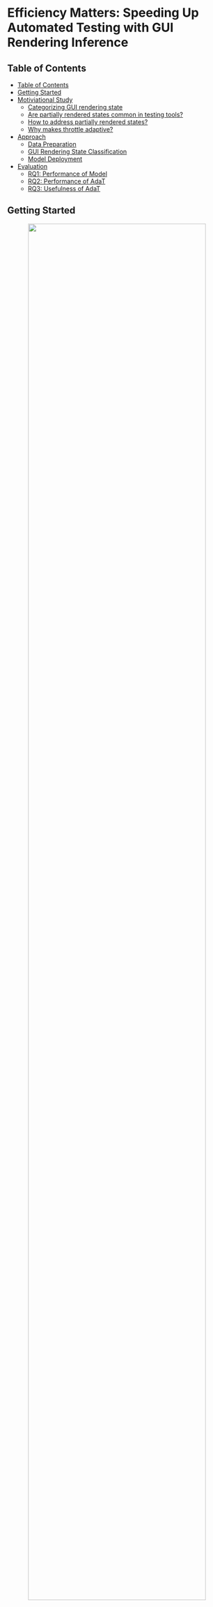 # Efficiency Matters: Speeding Up Automated Testing with GUI Rendering Inference

## Table of Contents
- [Table of Contents](#table-of-contents)
- [Getting Started](#getting-started)
- [Motiviational Study](#motiviational-study)
    - [Categorizing GUI rendering state](#categorizing-gui-rendering-state)
    - [Are partially rendered states common in testing tools?](#are-partially-rendered-states-common-in-testing-tools)
    - [How to address partially rendered states?](#how-to-address-partially-rendered-states)
    - [Why makes throttle adaptive?](#why-makes-throttle-adaptive)
- [Approach](#approach)
    - [Data Preparation](#data-preparation)
    - [GUI Rendering State Classification](#gui-rendering-state-classification)
    - [Model Deployment](#model-deployment)
- [Evaluation](#evaluation)
    - [RQ1: Performance of Model](#rq1-performance-of-model)
    - [RQ2: Performance of AdaT](#rq2-performance-of-AdaT)
    - [RQ3: Usefulness of AdaT](#rq3-usefulness-of-AdaT)


## Getting Started
<p align="center">
<img src="figures/timeline.png" width="90%"/> 
</p>
<p align="center">Figure: Automated GUI testing with different throttle.<p align="center">

Due to the importance of Android app quality assurance, many automated testing tools have been developed.
Although the test algorithms have been improved, they still face the issue of striking a balance between effectiveness and efficiency.
On the one hand, setting long waiting time (e.g., Figure 800ms) to execute events on fully rendered GUIs slows down the testing process.
On the other hand, setting short waiting time (e.g., Figure 200ms 400ms) will cause the events execute on partially rendered GUIs, which negatively affects the testing effectiveness.
An optimal waiting time should striking a balance between effectiveness and efficiency.

While the app under testing is mostly idle, the tool has to wait until the GUI finishes rendering before moving to the next event.
To that end, we propose AdaT, a lightweight image-based approach to dynamically adjust the inter-event time based on GUI rendering inference.
Given the real-time streaming on the GUI, AdaT adopts a deep learning model to infer the rendering state, and synchronizes with the testing tool to schedule the next event when the GUI is fully rendered.

## Motiviational Study
To better understand the issues of automated testing tools with throttling, we carried out a pilot study to examine the prevalence of these issues, so as to facilitate the development of our tool to enhance the existing Android testing tools.

> For more details and experimental setup, please check the instructions in [README.md](./motiviational_study)

### Categorizing GUI rendering state
<p align="center">
<img src="figures/partially_example.png" width="60%"/> 
</p>


* **Fully Rendered State.** A fully rendered state represents a complete transition to the GUI with all resources loaded.

* **Transiting State.** One state is transiting to the next state.
As the transition between states takes longer than the throttle, two GUIs are overlapped with each other.

* **Explicit Loading State.** Depicts a loading bar in the GUI, such as spinning wheel, linear progressing bar, etc.
It explicitly indicates the process or rendering is in progress.

* **Implicit Loading State.** Some resources are not showing due to network latency or resource defects.

By conducting a pilot study on Droidbot, we categorize four types of GUI rendering states that lie into fully rendered states, and partially rendered states (e.g., transiting state, explicit loading state, and implicit loading state)

### Are partially rendered states common in testing tools?
<p align="center">
<img src="figures/stacked_percent.png" width="70%"/> 
</p>
<p align="center">Figure: Distribution of rendering states captured by Droidbot, Monkey, and Ape.<p align="center">

By analyzing three commonly-used testing tools, we find that they all encounter the issue with partially rendered states, which may negatively influence the effectiveness when testing.


### How to address partially rendered states?
<p align="center">
<img src="figures/throttle_affect.png" width="70%"/> 
</p>
<p align="center">Figure: Number of GUIs and activity coverage in different throttle settings of Droidbot.<p align="center">

By analyzing five different throttle intervals, we find that extending throttle can help address the issue with partially rendered states.
However, an excessive long throttle can reduce the efficiency of automated exploration.

### Why makes throttle adaptive?
These findings confirm the importance of throttle setting to automated testing, and motivate us to design an approach for balancing effectiveness and efficiency. Taken in this sense, it is worthwhile developing a new effective and efficient method to dynamically adjust the throttle during testing.

## Approach
<p align="center">
<img src="figures/overview.png" width="60%"/> 
</p>
<p align="center">Figure: The overview of AdaT.<p align="center">

This paper proposes a simple but effective approach AdaT to adaptively adjust the throttle base on GUI screenshots.
Given that automated testing tools test on the device, we synchronously stream the GUI screenshot capturing, and detect its current rendering state.
Based on the GUI rendering inference, we schedule the testing events, which will be sent if the GUI is fully rendered, otherwise, wait explicitly for rendering.

> For more approach details and experimental settings, please check the instructions in [README.md](./approach)

### Data Preparation
<p align="center">
<img src="figures/dataset.png" width="80%"/> 
</p>
<p align="center">Figure: Pipeline for automated data collection.<p align="center">

The foundation of understanding GUI rendering state and training deep learning model is big data, whereas manual labeling is prohibitively expensive.
We leverage image processing techniques to extract frames from GUI transiting screencasts to automated construct a large-scale binary GUI dataset, including 66,233 fully rendered and 45,623 partially rendered GUIs. 

### GUI Rendering State Classification
We adopt an implementation of MobileNetV2, which distills the best practices in convolutional network design into a simple architecture to identify whether the GUI is fully rendered which allows testing tools to execute the next event; or whether the GUI is partially rendered which waits until the rendering is complete.

### Model Deployment
<p align="center">
<img src="figures/implementation.png" width="60%"/> 
</p>
<p align="center">Figure: Overview of model deployment.</p>
To make the model efficiently provide feedback of GUI rendering state to the automated testing tool, synchronization of the GUI and the testing tool is needed.
Therefore, we develop a socket-based smartphone test farm using OpenSTF to stream the real time GUI screenshot.

Once the screenshot buffer is received, we decode it into a PyTorch tensor.
This tensor is then fed into our trained GUI state classification model to infer the rendering state of current GUI.
If it is fully rendered, we continue to test on the new event, otherwise, we explicitly wait for the next screenshot buffer.

## Evaluation
The main quality of our study is the extent to whether our AdaT can effectively and efficiently accelerate the automated testing process.
To achieve our study goals, we formulate the following three research questions:

- **RQ1:** How accurate is our model in classifying GUI rendering state?
- **RQ2:** How effective and efficient is our approach in triggering bugs?
- **RQ3:** How useful is our approach when integrated in real-world automated testing tools?

For RQ1, we first present some general performance of our model for GUI rendering inference and the comparison with state-of-the-art baselines.
For RQ2, we carry out experiments to check if our tool can speed up the automated GUI testing, without sacrificing the effectiveness of bug triggering.
For RQ3, we integrate AdaT with DroidBot as an enhanced automated testing tool to measure the ability of our approach in real-world testing environments.

> For more details and experimental setup, please check the instructions in [README.md](./evaluation)

### RQ1: Performance of Model
<p align="center">
<img src="figures/rq1.png" width="40%"/> 
</p>

The performance of our model is much better than that of other baselines, i.e., improves 13.6%, 18%, 16% in recall, precision, and F1-score compared with the best baseline (CNN). In addition, our model takes on average 43.02ms per GUI inference, representing the ability of our model to accurately and efficiently discriminate the GUI rendering state.

### RQ2: Performance of AdaT
<p align="center">
<img src="figures/rq2.png" width="95%"/> 
</p>


AdaT takes an average of 15.93 seconds to reproduce all the bugs. The throttling methods cannot trigger all the bugs, and may trigger the bug that will not be encountered by real-world users. Themis can trigger all of the bugs, but it takes much longer time, on average 31.31 seconds, which is 2x slower than our approach. In addition, leveraging deep learning model and real-time GUI rendering monitor speeds up the testing process than that of the abalation baselines.
In addition, our approach of using single GUI screenshot and real-time GUI rendering monitor speeds up the testing process.
As a result, AdaT does not affect the capability to trigger the bugs, especially those caused by partially rendered GUIs; on the other hand, AdaT can speed up the automated testing, saving much of the time budget in hundreds or thousands of steps in long-term testing.

### RQ3: Usefulness of AdaT
<p align="center">
<img src="figures/rq3.png" width="50%"/> 
</p>

Droidbot+AdaT achieves a median activity coverage of 43.14% across 32 Android apps, which is 6.95% higher even compared with the best baseline (e.g., 36.19% in Throttle 200ms). In addition, Droidbot+AdaT explores 3,207 GUI states, and 88.81% are fully rendered, indicating the effectiveness and efficiency of our approach in covering most of the activities and fully rendered GUIs in real-world testing environments.
